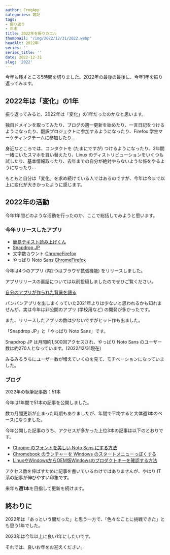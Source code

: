 ```yaml
---
author: FrogApp
categories: 雑記
tags:
- 振り返り
- 年末
title: 2022年を振りカエル
thumbnail: "/img/2022/12/31/2022.webp"
headAlt: 2022年
series: ''
series_title: ''
date: 2022-12-31
slug: '2022'
---
```


今年も残すところ5時間を切りました。2022年の最後の最後に、今年1年を振り返ってみます。

## 2022年は「変化」の1年

振り返ってみると、2022年は「変化」の1年だったのかなと思います。

独自ドメインを取ってみたり、ブログの週一更新を始めたり、一言日記をつけるようになったり、翻訳プロジェクトに参加するようになったり、Firefox 学生マーケティングチームに参加したり…

身近なところでは、コンタクトを (たまにですが) つけるようになったり、3年間一緒にいたスマホを買い替えたり、Linux のディストリビューションをいくつも試したり、基本情報取ったり、去年までの自分が絶対やらないような係をやるようになったり…

もともと自分は「変化」を求め続けている人ではあるのですが、今年は今まで以上に変化が大きかったように感じます。

## 2022年の活動

今年1年間どのような活動を行ったのか、ここで総括してみようと思います。

### 今年リリースしたアプリ

* <a href="https://read.frogapp.net/" target="_blank" rel="noopener noreferrer">簡易テキスト読み上げくん</a>
* <a href="https://share.frogapp.net" target="_blank" rel="noopener noreferrer">Snapdrop JP</a>
* 文字数カウント <a href="https://chrome.google.com/webstore/detail/bhfihcmmnnagikobmgakbjliddjmfgmd" target="_blank" rel="noopener noreferrer">Chrome</a><a href="https://addons.mozilla.org/ja/firefox/addon/count-character/" target="_blank" rel="noopener noreferrer">Firefox</a>
* やっぱり Noto Sans <a href="https://chrome.google.com/webstore/detail/oecglhldbofcklanmhckefiflhfhabdd" target="_blank" rel="noopener noreferrer">Chrome</a><a href="https://addons.mozilla.org/ja/firefox/addon/replace-with-noto/" target="_blank" rel="noopener noreferrer">Firefox</a>

今年は4つのアプリ (内2つはブラウザ拡張機能) をリリースしました。

アプリリリースの裏話については以前投稿しましたのでぜひご覧ください。

[自分のアプリが作られた背景を語る](https://frogapp.net/blog/2022-11/background)

バンバンアプリを出しまくっていた2021年よりは少ないと思われるかも知れませんが、実は今年は非公開のアプリ (学校用など) の開発が多かったです。

また、リリースしたアプリの数は少ないですがヒット作も出ました。

「Snapdrop JP」と「やっぱり Noto Sans」です。

Snapdrop JP は月間約1,500回アクセスされ、やっぱり Noto Sans のユーザー数は約270人となっています。(2022/12/31現在)

みるみるうちにユーザー数が増えていくのを見て、モチベーションになっていました。

### ブログ

2022年の執筆記事数：51本

今年は1年間で51本の記事を公開しました。

数カ月間更新が止まった時期もありましたが、年間で平均すると大体週1本のペースになりました。

今年公開した記事のうち、アクセスが多かった上位3本の記事は以下のとおりです。

* [Chrome のフォントを美しい Noto Sans にする方法](https://frogapp.net/blog/2022-05/font)
* [Chromebook のランチャーを Windows のスタートメニューっぽくする](https://frogapp.net/blog/2022-02/chromebook-start-like-windows)
* [LinuxやWindowsからOEM版Windowsのプロダクトキーを確認する方法](https://frogapp.net/blog/2022-09/windows-key)

アクセス数を伸ばすために記事を書いているわけではありませんが、やはり IT 系の記事が伸びやすい印象です。

来年も**週1本**を目指して更新を続けます。

## 終わりに

2022年は「あっという間だった」と思う一方で、「色々なことに挑戦できた」とも思う1年でした。

2023年は今年以上に良い1年にしたいです。

それでは、良いお年をお迎えください。
